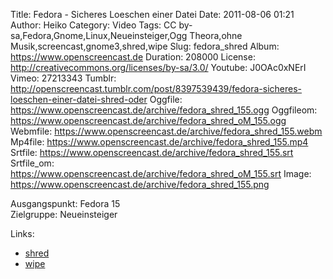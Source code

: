 Title: Fedora - Sicheres Loeschen einer Datei
Date: 2011-08-06 01:21
Author: Heiko
Category: Video
Tags: CC by-sa,Fedora,Gnome,Linux,Neueinsteiger,Ogg Theora,ohne Musik,screencast,gnome3,shred,wipe
Slug: fedora_shred
Album: https://www.openscreencast.de
Duration: 208000
License: http://creativecommons.org/licenses/by-sa/3.0/
Youtube: J0OAc0xNErI
Vimeo: 27213343
Tumblr: http://openscreencast.tumblr.com/post/8397539439/fedora-sicheres-loeschen-einer-datei-shred-oder
Oggfile: https://www.openscreencast.de/archive/fedora_shred_155.ogg
Oggfileom: https://www.openscreencast.de/archive/fedora_shred_oM_155.ogg
Webmfile: https://www.openscreencast.de/archive/fedora_shred_155.webm
Mp4file: https://www.openscreencast.de/archive/fedora_shred_155.mp4
Srtfile: https://www.openscreencast.de/archive/fedora_shred_155.srt
Srtfile_om: https://www.openscreencast.de/archive/fedora_shred_oM_155.srt
Image: https://www.openscreencast.de/archive/fedora_shred_155.png

Ausgangspunkt: Fedora 15  
Zielgruppe: Neueinsteiger  

Links:

  * [shred](http://wiki.ubuntuusers.de/Shell/shred "Link zu shred" )
  * [wipe](http://wiki.ubuntuusers.de/wipe "Link zu wipe" )

